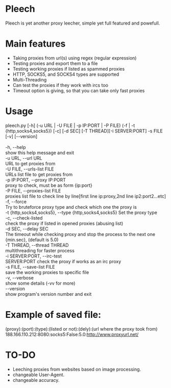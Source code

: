 # Pleech
Pleech is yet another proxy leecher, simple yet full featured and powefull.

# Main features
- Taking proxies from url(s) using regex (regular expression)
- Testing proxies and export them to a file
- Testing working proxies if listed as spammed proxies
- HTTP, SOCKS5, and SOCKS4 types are supported
- Multi-Threading
- Can test the proxies if they work with ircs too
- Timeout option is giving, so that you can take only fast proxies

# Usage
pleech.py [-h] (-u URL | -U FILE | -p IP:PORT | -P FILE) (-f | -t {http,socks4,socks5}) [-c] [-d SEC] [-T THREAD][-i SERVER:PORT] -s FILE [-v] [--version]<br />
<br />
  -h, --help<br />show this help message and exit<br />
  -u URL, --url URL<br />URL to get proxies from<br />
  -U FILE, --urls-list FILE<br />URLs list file to get proxies from<br />
  -p IP:PORT, --proxy IP:PORT<br />proxy to check, must be as form {ip:port}<br />
  -P FILE, --proxies-list FILE<br />proxies list file to check line by line[first line ip:proxy,2nd line ip2:port2...etc]<br />
  -f, --force<br />Try to bruteforce proxy type and check which one the proxy is<br />
  -t {http,socks4,socks5}, --type {http,socks4,socks5}    Set the proxy type<br />
  -c, --check-listed<br />check the proxy if listed in opened proxies (abusing list)<br />
  -d SEC, --delay SEC<br />The timeout while checking proxy and stop the process to the next one {min.sec}, (default is 5.0)<br />
  -T THREAD, --thread THREAD<br />multithreading for faster process<br />
  -i SERVER:PORT, --irc-test<br />SERVER:PORT  check the proxy if works as an irc proxy<br />
  -s FILE, --save-list FILE<br />save the working proxies to specific file<br />
  -v, --verbose<br />show some details (-vv for more)<br />
  --version<br />show program's version number and exit<br />
  
  # Example of saved file:
  (proxy):(port):(type):(listed or not):(dely):(url where the proxy took from)<br />
  188.166.110.212:8080:socks5:False:5.0:http://www.proxyurl.net/
  
  # TO-DO
  - Leeching proxies from websites based on image processing.
  - changeable User-Agent.
  - changeable accuracy.
